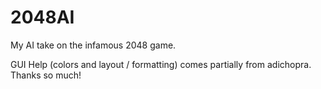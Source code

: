 2048AI
======


My AI take on the infamous 2048 game.

GUI Help (colors and layout / formatting) comes partially from adichopra. Thanks so much!
